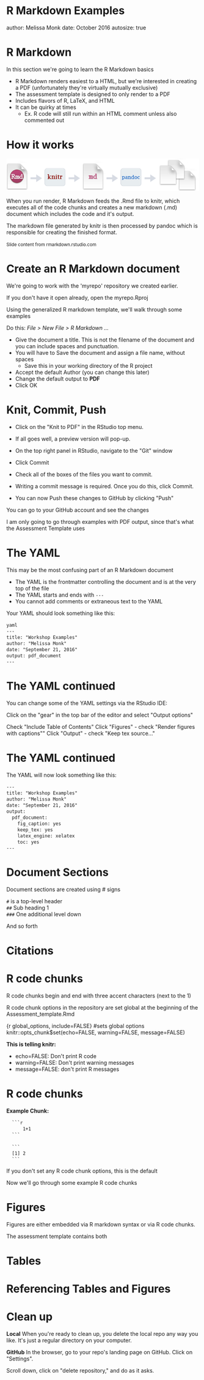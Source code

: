 R Markdown Examples
========================================================
author: Melissa Monk
date: October 2016
autosize: true

R Markdown
========================================================

In this section we're going to learn the R Markdown basics

- R Markdown renders easiest to a HTML, but we're interested
   in creating a PDF (unfortunately they're virtually mutually exclusive)
- The assessment template is designed to only render to a PDF
- Includes flavors of R, LaTeX, and HTML
- It can be quirky at times
  * Ex. R code will still run within an HTML comment unless also commented out


How it works
========================================================

![Workflow](RMarkdownFlow.png)

When you run render, R Markdown feeds the .Rmd file to knitr, which executes all of the code chunks and creates a new markdown (.md) document which includes the code and it's output.

The markdown file generated by knitr is then processed by pandoc which is responsible for creating the finished format.

<small>Slide content from rmarkdown.rstudio.com</small>


Create an R Markdown document
========================================================
We're going to work with the 'myrepo' repository we created earlier.

If you don't have it open already, open the myrepo.Rproj

Using the generalized R markdown template, we'll walk through some examples

Do this: *File > New File > R Markdown ...*

- Give the document a title.  This is not the filename of the document and you can include spaces and punctuation.
- You will have to Save the document and assign a file name, without spaces
  * Save this in your working directory of the R project
- Accept the default Author (you can change this later)
- Change the default output to **PDF**
- Click OK


Knit, Commit, Push
========================================================
- Click on the "Knit to PDF" in the RStudio top menu.

- If all goes well, a preview version will pop-up.

- On the top right panel in RStudio, navigate to the "Git" window

- Click Commit

- Check all of the boxes of the files you want to commit.  

- Writing a commit message is required.  Once you do this, click Commit.

- You can now Push these changes to GitHub by clicking "Push"

You can go to your GitHub account and see the changes

I am only going to go through examples with PDF output, since that's what the Assessment Template uses



The YAML
========================================================
This may be the most confusing part of an R Markdown document

* The YAML is the frontmatter controlling the document and is at the very top of the file 
* The YAML starts and ends with `---`
* You cannot add comments or extraneous text to the YAML

Your YAML should look something like this:
```
yaml
---
title: "Workshop Examples"
author: "Melissa Monk"
date: "September 21, 2016"
output: pdf_document
---
```
The YAML continued
========================================================
You can change some of the YAML settings via the RStudio IDE:

Click on the "gear" in the top bar of the editor and select "Output options"

Check "Include Table of Contents"
Click "Figures" - check "Render figures with captions""
Click "Output" - check "Keep tex source..."


The YAML continued
========================================================
The YAML will now look something like this:


```
---
title: "Workshop Examples"
author: "Melissa Monk"
date: "September 21, 2016"
output: 
  pdf_document: 
    fig_caption: yes
    keep_tex: yes
    latex_engine: xelatex
    toc: yes
---
```

Document Sections
========================================================
Document sections are created using # signs

`#` is a top-level header   
`##` Sub heading 1   
`###` One additional level down   

And so forth


Citations
========================================================






R code chunks
========================================================
R code chunks begin and end with three accent characters (next to the 1)

R code chunk options in the repository are set global at the beginning
of the Assessment_template.Rmd
 
 {r global_options, include=FALSE} #sets global options       
  knitr::opts_chunk$set(echo=FALSE, warning=FALSE, message=FALSE)    
  
  
**This is telling knitr:** 

* echo=FALSE:    Don't print R code
* warning=FALSE: Don't print warning messages
* message=FALSE: don't print R messages



R code chunks
========================================================
**Example Chunk:**

      
      ```r
          1+1
      ```
      
      ```
      [1] 2
      ```
If you don't set any R code chunk options, this is the default

Now we'll go through some example R code chunks


Figures
========================================================
Figures are either embedded via R markdown syntax or via R code chunks.

The assessment template contains both


Tables
========================================================



Referencing Tables and Figures
========================================================






Clean up
========================================================
**Local** When you're ready to clean up, you delete the local repo any way you like. It's just a regular directory on your computer.

**GitHub** In the browser, go to your repo's landing page on GitHub. Click on "Settings".

Scroll down, click on "delete repository," and do as it asks.
